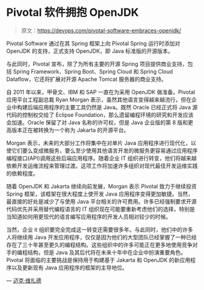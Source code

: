 # Pivotal 软件拥抱 OpenJDK

> 原文：<https://devops.com/pivotal-software-embraces-openjdk/>

Pivotal Software 通过在其 Spring 框架上向 Pivotal Spring 运行时添加对 OpenJDK 的支持，正式支持 OpenJDK，即 Java 标准版的开源版本。

与此同时，Pivotal 宣布，除了为所有主要的开源 Spring 项目提供商业支持，包括 Spring Framework、Spring Boot、Spring Cloud 和 Spring Cloud Dataflow，它还将扩展对开源 Apache Tomcat 服务器的商业支持。

自 2011 年以来，甲骨文、IBM 和 SAP 一直在为采用 OpenJDK 做准备。Pivotal 应用平台工程副总裁 Ryan Morgan 表示，虽然其他语言变得越来越流行，但在企业中构建后端应用程序的主要工具仍然是 Java。既然 Oracle 已经正式将 Java 源代码的控制权交给了 Eclipse Foundation，那么遗留编程环境的研究和开发应该会加速。Oracle 保留了对 Java 名称的许可权，但是 Java 企业版的第 8 版和更高版本正在被转换为一个称为 Jakarta 的开源平台。

Morgan 表示，未来的大部分工作将集中在对单片 Java 应用程序进行现代化，以使它们要么变成微服务，要么至少使用其他语言开发的微服务更容易通过应用程序编程接口(API)调用这些后端应用程序。随着企业 IT 组织进行转变，他们将越来越依赖开发运维流程来管理过渡。这项工作将加速许多组织对现代最佳开发运维实践的依赖程度。

随着 OpenJDK 和 Jakarta 继续向前发展，Morgan 表示 Pivotal 致力于继续投资 Spring 框架，该框架在很大程度上使开发 Java 应用程序变得更加敏捷。当然，最直接的好处是减少了与使用 Java 平台相关的许可费用。许多已经强制要求开源代码优先并采用替代编程语言的 IT 组织现在可能要重新考虑他们的选择，特别是当知道如何用更现代的语言编写应用程序的开发人员相对较少的时候。

当然，企业 it 组织要完全完成这一转变还需要很多年。与此同时，他们中的许多人将继续用 Java 开发应用程序，仅仅是因为他们的大型团队已经掌握了一种已经存在了三十年甚至更久的编程结构。这些组织中的许多可能正在更多地使用竞争对手的编程结构，但是 Java 及其后代将在未来十年中在企业中扮演重要角色。Pivotal 将面临的主要挑战是保持用于构建基于 Jakarta 和 OpenJDK 的新应用程序以及更新现有 Java 应用程序的框架的主导地位。

— [迈克·维扎德](https://devops.com/author/mike-vizard/)